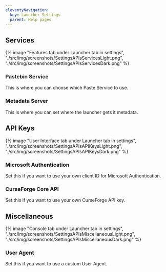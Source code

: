 ```yaml
---
eleventyNavigation:
  key: Launcher Settings
  parent: Help pages
--- 
```


## Services

<div class="row">
  <div class="column">
      {% image "Features tab under Launcher tab in settings", "./src/img/screenshots/SettingsAPIsServicesLight.png", "./src/img/screenshots/SettingsAPIsServicesDark.png" %}
  </div>
</div>

### Pastebin Service

<!-- TODO: add image of Pastebin Service section -->

This is where you can choose which Paste Service to use.

### Metadata Server

<!-- TODO: add image of Metadata Server section -->

This is where you can set where the launcher gets it metadata.

## API Keys

<div class="row">
  <div class="column">
      {% image "User Interface tab under Launcher tab in settings", "./src/img/screenshots/SettingsAPIsAPIKeysLight.png", "./src/img/screenshots/SettingsAPIsAPIKeysDark.png" %}
  </div>
</div>

### Microsoft Authentication

<!-- TODO: add image of Microsoft Authentication section -->

Set this if you want to use your own client ID for Microsoft Authentication.

### CurseForge Core API

<!-- TODO: add image of CurseForge Core API section -->

Set this if you want to use your own CurseForge API key.

## Miscellaneous

<div class="row">
  <div class="column">
      {% image "Console tab under Launcher tab in settings", "./src/img/screenshots/SettingsAPIsMiscellaneousLight.png", "./src/img/screenshots/SettingsAPIsMiscellaneousDark.png" %}
  </div>
</div>

### User Agent

<!-- TODO: add image of User Agent section -->

Set this if you want to use a custom User Agent.
